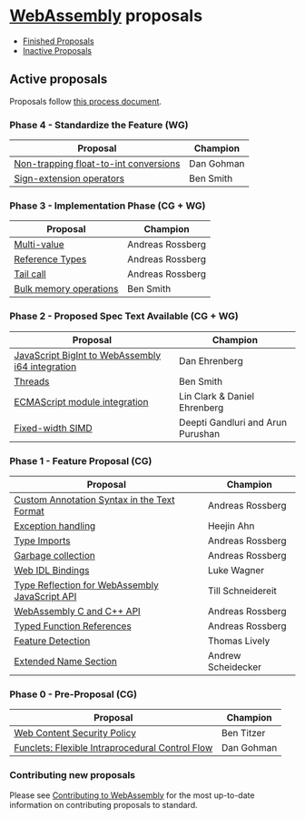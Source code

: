 # [WebAssembly][webassembly_specification] proposals

- [Finished Proposals](finished-proposals.md)
- [Inactive Proposals](inactive-proposals.md)

## Active proposals

Proposals follow [this process document](https://github.com/WebAssembly/meetings/blob/master/process/phases.md).

### Phase 4 - Standardize the Feature (WG)

| Proposal                                                                       | Champion   |
| ------------------------------------------------------------------------------ | ---------- |
| [Non-trapping float-to-int conversions][non-trapping_float-to-int_conversions] | Dan Gohman |
| [Sign-extension operators][sign-extension_operators]                           | Ben Smith  |

### Phase 3 - Implementation Phase (CG + WG)

| Proposal                                         | Champion         |
| ------------------------------------------------ | ---------------- |
| [Multi-value][multi-value]                       | Andreas Rossberg |
| [Reference Types][reference_types]               | Andreas Rossberg |
| [Tail call][tail_call]                           | Andreas Rossberg |
| [Bulk memory operations][bulk_memory_operations] | Ben Smith        |

### Phase 2 - Proposed Spec Text Available (CG + WG)

| Proposal                                                                                             | Champion                       |
| ---------------------------------------------------------------------------------------------------- | ------------------------------ |
| [JavaScript BigInt to WebAssembly i64 integration][javascript_bigint_to_webassembly_i64_integration] | Dan Ehrenberg                  |
| [Threads][threads]                                                                                   | Ben Smith                      |
| [ECMAScript module integration][ecmascript_module_integration]                                       | Lin Clark & Daniel Ehrenberg   |
| [Fixed-width SIMD][fixed-width_simd]                                                                 | Deepti Gandluri and Arun Purushan |

### Phase 1 - Feature Proposal (CG)

| Proposal                                                                                         | Champion                         |
| ------------------------------------------------------------------------------------------------ | -------------------------------- |
| [Custom Annotation Syntax in the Text Format][custom_annotation_syntax_in_the_text_format]       | Andreas Rossberg                 |
| [Exception handling][exception_handling]                                                         | Heejin Ahn                       |
| [Type Imports][type-imports]                                                                     | Andreas Rossberg         |
| [Garbage collection][garbage_collection]                                                         | Andreas Rossberg                 |
| [Web IDL Bindings][webidl_bindings]                                                              | Luke Wagner                      |
| [Type Reflection for WebAssembly JavaScript API][type_reflection_for_webassembly_javascript_api] | Till Schneidereit                |
| [WebAssembly C and C++ API][wasm_c_api]                                                          | Andreas Rossberg                 |
| [Typed Function References][function_references]                                                 | Andreas Rossberg                 |
| [Feature Detection][feature_detection]                                                           | Thomas Lively                    |
| [Extended Name Section][extended-name-section]                                                   | Andrew Scheidecker               |

### Phase 0 - Pre-Proposal (CG)

| Proposal                                                   | Champion         |
| ---------------------------------------------------------- | ---------------- |
| [Web Content Security Policy][web_content_security_policy] | Ben Titzer       |
| [Funclets: Flexible Intraprocedural Control Flow][funclets]| Dan Gohman       |

### Contributing new proposals

Please see [Contributing to WebAssembly](https://github.com/WebAssembly/design/blob/master/Contributing.md) for the most up-to-date information on contributing proposals to standard.

[bulk_memory_operations]: https://github.com/webassembly/bulk-memory-operations
[custom_annotation_syntax_in_the_text_format]: https://github.com/WebAssembly/annotations/blob/master/proposals/annotations/Overview.md
[ecmascript_module_integration]: https://github.com/webassembly/esm-integration
[exception_handling]: https://github.com/WebAssembly/exception-handling/blob/master/proposals/Exceptions.md
[fixed-width_simd]: https://github.com/webassembly/simd/blob/master/proposals/simd/SIMD.md
[function_references]: https://github.com/WebAssembly/function-references
[type-imports]: https://github.com/WebAssembly/proposal-type-imports
[garbage_collection]: https://github.com/webassembly/gc/blob/master/proposals/gc/Overview.md
[webidl_bindings]: https://github.com/WebAssembly/webidl-bindings/blob/master/proposals/webidl-bindings/Explainer.md
[javascript_bigint_to_webassembly_i64_integration]: https://github.com/WebAssembly/JS-BigInt-integration
[non-trapping_float-to-int_conversions]: https://github.com/WebAssembly/nontrapping-float-to-int-conversions
[multi-value]: https://github.com/WebAssembly/multi-value
[reference_types]: https://github.com/WebAssembly/reference-types
[sign-extension_operators]: https://github.com/WebAssembly/sign-extension-ops/blob/master/proposals/sign-extension-ops/Overview.md
[tail_call]: https://github.com/webassembly/tail-call
[threads]: https://github.com/webassembly/threads/blob/master/proposals/threads/Overview.md
[type_reflection_for_webassembly_javascript_api]: https://github.com/webassembly/js-types/blob/master/proposals/js-types/Overview.md
[wasm_c_api]: https://github.com/WebAssembly/wasm-c-api
[web_content_security_policy]: https://github.com/WebAssembly/content-security-policy/blob/master/proposals/CSP.md
[webassembly_specification]: https://github.com/WebAssembly/spec
[funclets]: https://github.com/WebAssembly/funclets
[feature_detection]: https://github.com/WebAssembly/feature-detection
[extended-name-section]: https://github.com/WebAssembly/extended-name-section/blob/master/proposals/extended-name-section/Overview.md
